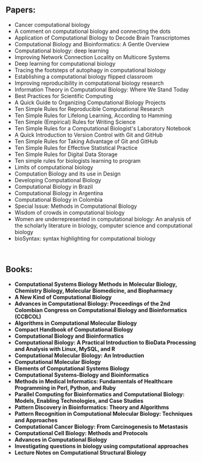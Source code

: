 <h2>Papers: </h2>


<ul>

                             

 <li><a target="_blank" href="https://github.com/manjunath5496/Computational-Biology-Books/blob/master/cou(1).pdf" style="text-decoration:none;">Cancer computational biology</a></li>

 <li><a target="_blank" href="https://github.com/manjunath5496/Computational-Biology-Books/blob/master/cou(2).pdf" style="text-decoration:none;">A comment on computational biology and connecting the dots</a></li>

<li><a target="_blank" href="https://github.com/manjunath5496/Computational-Biology-Books/blob/master/cou(3).pdf" style="text-decoration:none;">Application of Computational Biology to Decode Brain Transcriptomes</a></li>
 <li><a target="_blank" href="https://github.com/manjunath5496/Computational-Biology-Books/blob/master/cou(4).pdf" style="text-decoration:none;">Computational Biology and  Bioinformatics: A Gentle Overview</a></li>                              
<li><a target="_blank" href="https://github.com/manjunath5496/Computational-Biology-Books/blob/master/cou(5).pdf" style="text-decoration:none;">Computational biology: deep learning</a></li>
<li><a target="_blank" href="https://github.com/manjunath5496/Computational-Biology-Books/blob/master/cou(6).pdf" style="text-decoration:none;">Improving Network Connection Locality on Multicore Systems</a></li>
 <li><a target="_blank" href="https://github.com/manjunath5496/Computational-Biology-Books/blob/master/cou(7).pdf" style="text-decoration:none;">Deep learning for computational biology</a></li>

 <li><a target="_blank" href="https://github.com/manjunath5496/Computational-Biology-Books/blob/master/cou(8).pdf" style="text-decoration:none;"> Tracing the footsteps of autophagy in computational biology </a></li>
   <li><a target="_blank" href="https://github.com/manjunath5496/Computational-Biology-Books/blob/master/cou(9).pdf" style="text-decoration:none;">Establishing a computational biology flipped classroom</a></li>
  
   
 <li><a target="_blank" href="https://github.com/manjunath5496/Computational-Biology-Books/blob/master/cou(10).pdf" style="text-decoration:none;">Improving reproducibility in computational biology research </a></li>                              
<li><a target="_blank" href="https://github.com/manjunath5496/Computational-Biology-Books/blob/master/cou(11).pdf" style="text-decoration:none;">Information Theory in Computational Biology: Where We Stand Today</a></li>
<li><a target="_blank" href="https://github.com/manjunath5496/Computational-Biology-Books/blob/master/cou(12).PDF" style="text-decoration:none;">Best Practices for Scientific Computing</a></li>
<li><a target="_blank" href="https://github.com/manjunath5496/Computational-Biology-Books/blob/master/cou(13).PDF" style="text-decoration:none;">A Quick Guide to Organizing Computational Biology Projects</a></li>

<li><a target="_blank" href="https://github.com/manjunath5496/Computational-Biology-Books/blob/master/cou(14).PDF" style="text-decoration:none;">Ten Simple Rules for Reproducible Computational Research</a></li>
                              
<li><a target="_blank" href="https://github.com/manjunath5496/Computational-Biology-Books/blob/master/cou(15).PDF" style="text-decoration:none;">Ten Simple Rules for Lifelong Learning, According to Hamming</a></li>

<li><a target="_blank" href="https://github.com/manjunath5496/Computational-Biology-Books/blob/master/cou(16).PDF" style="text-decoration:none;">Ten Simple (Empirical) Rules for Writing Science</a></li>

  <li><a target="_blank" href="https://github.com/manjunath5496/Computational-Biology-Books/blob/master/cou(17).PDF" style="text-decoration:none;">Ten Simple Rules for a Computational Biologist's Laboratory Notebook</a></li>   
  
<li><a target="_blank" href="https://github.com/manjunath5496/Computational-Biology-Books/blob/master/cou(18).PDF" style="text-decoration:none;">A Quick Introduction to Version Control with Git and GitHub</a></li> 

  
<li><a target="_blank" href="https://github.com/manjunath5496/Computational-Biology-Books/blob/master/cou(19).PDF" style="text-decoration:none;">Ten Simple Rules for Taking Advantage of Git and GitHub</a></li> 

<li><a target="_blank" href="https://github.com/manjunath5496/Computational-Biology-Books/blob/master/cou(20).PDF" style="text-decoration:none;">Ten Simple Rules for Effective Statistical Practice</a></li>

<li><a target="_blank" href="https://github.com/manjunath5496/Computational-Biology-Books/blob/master/cou(21).PDF" style="text-decoration:none;">Ten Simple Rules for Digital Data Storage</a></li>
<li><a target="_blank" href="https://github.com/manjunath5496/Computational-Biology-Books/blob/master/cou(22).pdf" style="text-decoration:none;">Ten simple rules for biologists learning to program</a></li> 
 <li><a target="_blank" href="https://github.com/manjunath5496/Computational-Biology-Books/blob/master/cou(23).pdf" style="text-decoration:none;">Limits of computational biology</a></li> 
 

   <li><a target="_blank" href="https://github.com/manjunath5496/Computational-Biology-Books/blob/master/cou(24).pdf" style="text-decoration:none;">Computation Biology and its use in Design</a></li>
 
   <li><a target="_blank" href="https://github.com/manjunath5496/Computational-Biology-Books/blob/master/cou(25).pdf" style="text-decoration:none;">Developing Computational Biology</a></li>                              
 <li><a target="_blank" href="https://github.com/manjunath5496/Computational-Biology-Books/blob/master/cou(26).pdf" style="text-decoration:none;">Computational Biology in Brazil</a></li>
 <li><a target="_blank" href="https://github.com/manjunath5496/Computational-Biology-Books/blob/master/cou(27).pdf" style="text-decoration:none;">Computational Biology in Argentina</a></li>
   
 
   <li><a target="_blank" href="https://github.com/manjunath5496/Computational-Biology-Books/blob/master/cou(28).pdf" style="text-decoration:none;">Computational Biology in Colombia</a></li>
 
   <li><a target="_blank" href="https://github.com/manjunath5496/Computational-Biology-Books/blob/master/cou(29).pdf" style="text-decoration:none;">Special Issue: Methods in Computational Biology</a></li>                              

  <li><a target="_blank" href="https://github.com/manjunath5496/Computational-Biology-Books/blob/master/cou(30).pdf" style="text-decoration:none;">Wisdom of crowds in computational biology</a></li>
 
   <li><a target="_blank" href="https://github.com/manjunath5496/Computational-Biology-Books/blob/master/cou(31).pdf" style="text-decoration:none;">Women are underrepresented in
computational biology: An analysis of the scholarly literature in biology, computer science and computational biology</a></li> 
    <li><a target="_blank" href="https://github.com/manjunath5496/Computational-Biology-Books/blob/master/cou(32).pdf" style="text-decoration:none;">bioSyntax: syntax highlighting for computational biology</a></li> 
</ul>

</br>


<h2>Books: </h2>
<ul>
 <li><b><a target="_blank" href="https://github.com/manjunath5496/Computational-Biology-Books/blob/master/ctb(1).pdf" style="text-decoration:none;">Computational Systems Biology Methods in Molecular Biology, Chemistry Biology, Molecular Biomedicine, and Biopharmacy</a></b></li>
  
<li><b><a target="_blank" href="https://github.com/manjunath5496/Computational-Biology-Books/blob/master/ctb(2).pdf" style="text-decoration:none;">A New Kind of Computational Biology</a></b></li>  
  
<li><b><a target="_blank" href="https://github.com/manjunath5496/Computational-Biology-Books/blob/master/ctb(3).pdf" style="text-decoration:none;">Advances in Computational Biology: Proceedings of the 2nd Colombian Congress on Computational Biology and Bioinformatics (CCBCOL)</a></b></li>
                               
 <li><b><a target="_blank" href="https://github.com/manjunath5496/Computational-Biology-Books/blob/master/ctb(4).pdf" style="text-decoration:none;">Algorithms in Computational Molecular Biology</a></b></li>                              
<li><b><a target="_blank" href="https://github.com/manjunath5496/Computational-Biology-Books/blob/master/ctb(5).pdf" style="text-decoration:none;"> Compact Handbook of Computational Biology </a></b></li>
 <li><b><a target="_blank" href="https://github.com/manjunath5496/Computational-Biology-Books/blob/master/ctb(6).pdf" style="text-decoration:none;">Computational Biology and Bioinformatics </a></b></li>
                <li><b><a target="_blank" href="https://github.com/manjunath5496/Computational-Biology-Books/blob/master/ctb(7).pdf" style="text-decoration:none;">Computational Biology: A Practical Introduction to BioData Processing and Analysis with Linux, MySQL, and R</a></b></li>                                
         <li><b><a target="_blank" href="https://github.com/manjunath5496/Computational-Biology-Books/blob/master/ctb(8).pdf" style="text-decoration:none;">Computational Molecular Biology: An Introduction</a></b></li>                                 

<li><b><a target="_blank" href="https://github.com/manjunath5496/Computational-Biology-Books/blob/master/ctb(9).pdf" style="text-decoration:none;">Computational Molecular Biology</a></b></li>

  <li><b><a target="_blank" href="https://github.com/manjunath5496/Computational-Biology-Books/blob/master/ctb(10).pdf" style="text-decoration:none;">Elements of Computational Systems Biology</a></b></li> 

<li><b><a target="_blank" href="https://github.com/manjunath5496/Computational-Biology-Books/blob/master/ctb(11).pdf" style="text-decoration:none;">Computational Systems-Biology and Bioinformatics</a></b></li>                          

  <li><b><a target="_blank" href="https://github.com/manjunath5496/Computational-Biology-Books/blob/master/ctb(12).pdf" style="text-decoration:none;">Methods in Medical Informatics: Fundamentals of Healthcare Programming in Perl, Python, and Ruby</a></b></li> 

<li><b><a target="_blank" href="https://github.com/manjunath5496/Computational-Biology-Books/blob/master/ctb(13).pdf" style="text-decoration:none;"> Parallel Computing for Bioinformatics and Computational Biology: Models, Enabling Technologies, and Case Studies </a></b></li>


<li><b><a target="_blank" href="https://github.com/manjunath5496/Computational-Biology-Books/blob/master/ctb(14).pdf" style="text-decoration:none;">Pattern Discovery in Bioinformatics: Theory and Algorithms</a></b></li>
                <li><b><a target="_blank" href="https://github.com/manjunath5496/Computational-Biology-Books/blob/master/ctb(15).pdf" style="text-decoration:none;">Pattern Recognition in Computational Molecular Biology: Techniques and Approaches</a></b></li>                       <li><b><a target="_blank" href="https://github.com/manjunath5496/Computational-Biology-Books/blob/master/ctb(16).pdf" style="text-decoration:none;">Computational Cancer Biology: From Carcinogenesis to Metastasis</a></b></li>                 
                               
  <li><b><a target="_blank" href="https://github.com/manjunath5496/Computational-Biology-Books/blob/master/ctb(17).pdf" style="text-decoration:none;">Computational Cell Biology: Methods and Protocols</a></b></li> 

<li><b><a target="_blank" href="https://github.com/manjunath5496/Computational-Biology-Books/blob/master/ctb(18).pdf" style="text-decoration:none;">Advances in Computational Biology  </a></b></li>

  <li><b><a target="_blank" href="https://github.com/manjunath5496/Computational-Biology-Books/blob/master/ctb(19).pdf" style="text-decoration:none;">Investigating questions in biology using computational approaches</a></b></li> 

<li><b><a target="_blank" href="https://github.com/manjunath5496/Computational-Biology-Books/blob/master/ctb(20).pdf" style="text-decoration:none;">Lecture Notes on Computational Structural Biology  </a></b></li>





</ul>
